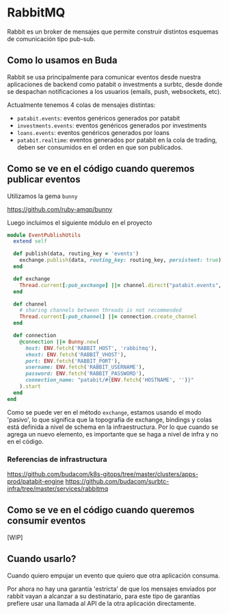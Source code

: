 # RabbitMQ

Rabbit es un broker de mensajes que permite construir distintos esquemas de comunicación tipo pub-sub.

## Como lo usamos en Buda

Rabbit se usa principalmente para comunicar eventos desde nuestra aplicaciones de backend como patabit o investments a surbtc, desde donde se despachan notificaciones a los usuarios (emails, push, websockets, etc).

Actualmente tenemos 4 colas de mensajes distintas:
- `patabit.events`: eventos genéricos generados por patabit
- `investments.events`: eventos genéricos generados por investments
- `loans.events`: eventos genéricos generados por loans
- `patabit.realtime`: eventos generados por patabit en la cola de trading, deben ser consumidos en el orden en que son publicados.

## Como se ve en el código cuando queremos publicar eventos

Utilizamos la gema `bunny`

https://github.com/ruby-amqp/bunny

Luego incluimos el siguiente módulo en el proyecto

```ruby
module EventPublishUtils
  extend self

  def publish(data, routing_key = 'events')
    exchange.publish(data, routing_key: routing_key, persistent: true)
  end

  def exchange
    Thread.current[:pub_exchange] ||= channel.direct("patabit.events", passive: true)
  end

  def channel
    # sharing channels between threads is not recommended
    Thread.current[:pub_channel] ||= connection.create_channel
  end

  def connection
    @connection ||= Bunny.new(
      host: ENV.fetch('RABBIT_HOST', 'rabbitmq'),
      vhost: ENV.fetch('RABBIT_VHOST'),
      port: ENV.fetch('RABBIT_PORT'),
      username: ENV.fetch('RABBIT_USERNAME'),
      password: ENV.fetch('RABBIT_PASSWORD'),
      connection_name: "patabit/#{ENV.fetch('HOSTNAME', '')}"
    ).start
  end
end
```

Como se puede ver en el método `exchange`, estamos usando el modo 'pasivo', lo que significa que la topografía de exchange, bindings y colas está definida a nivel de schema en la infraestructura. Por lo que cuando se agrega un nuevo elemento, es importante que se haga a nivel de infra y no en el código.

### Referencias de infrastructura

https://github.com/budacom/k8s-gitops/tree/master/clusters/apps-prod/patabit-engine
https://github.com/budacom/surbtc-infra/tree/master/services/rabbitmq

## Como se ve en el código cuando queremos consumir eventos

[WIP]

## Cuando usarlo?

Cuando quiero empujar un evento que quiero que otra aplicación consuma. 

Por ahora no hay una garantía 'estricta' de que los mensajes enviados por rabbit vayan a alcanzar a su destinatario, para este tipo de garantías prefiere usar una llamada al API de la otra aplicación directamente.
